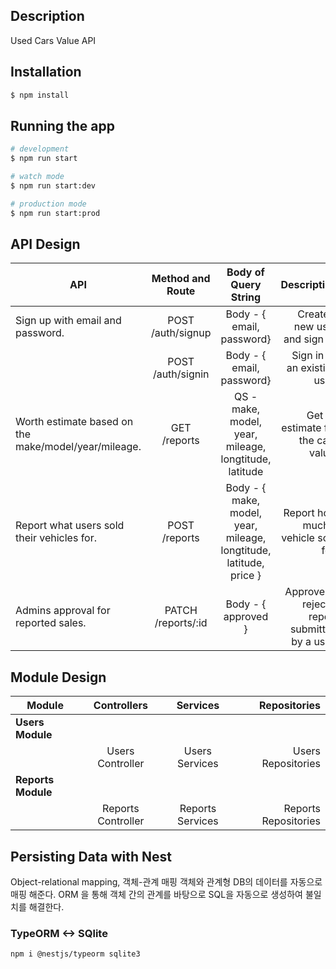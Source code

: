 ## Description

Used Cars Value API

## Installation

```bash
$ npm install
```

## Running the app

```bash
# development
$ npm run start

# watch mode
$ npm run start:dev

# production mode
$ npm run start:prod
```

## API Design

| API                                                  |  Method and Route  |                        Body of Query String                        |                                     Description |
| ---------------------------------------------------- | :----------------: | :----------------------------------------------------------------: | ----------------------------------------------: |
| Sign up with email and password.                     | POST /auth/signup  |                     Body - { email, password}                      |                  Create a new user and sign in. |
|                                                      | POST /auth/signin  |                     Body - { email, password}                      |                    Sign in as an existing user. |
| Worth estimate based on the make/model/year/mileage. |    GET /reports    |       QS - make, model, year, mileage, longtitude, latitude        |             Get an estimate for the cars value. |
| Report what users sold their vehicles for.           |   POST /reports    | Body - { make, model, year, mileage, longtitude, latitude, price } |             Report how much a vehicle sold for. |
| Admins approval for reported sales.                  | PATCH /reports/:id |                        Body - { approved }                         | Approve or reject a report submitted by a user. |

## Module Design

| Module             |    Controllers     |     Services     |         Repositories |
| ------------------ | :----------------: | :--------------: | -------------------: |
| **Users Module**   |                    |
|                    |  Users Controller  |  Users Services  |   Users Repositories |
| **Reports Module** |                    |
|                    | Reports Controller | Reports Services | Reports Repositories |

## Persisting Data with Nest

Object-relational mapping, 객체-관계 매핑
객체와 관계형 DB의 데이터를 자동으로 매핑 해준다.
ORM 을 통해 객체 간의 관계를 바탕으로 SQL을 자동으로 생성하여 불일치를 해결한다.

### TypeORM <-> SQlite

```
npm i @nestjs/typeorm sqlite3
```
